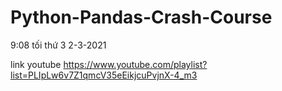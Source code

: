 # Python-Pandas-Crash-Course
9:08 tối thứ 3 2-3-2021

link youtube https://www.youtube.com/playlist?list=PLIpLw6v7Z1qmcV35eEikjcuPvjnX-4_m3
